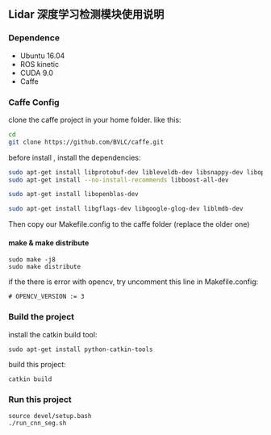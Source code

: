 ## Lidar 深度学习检测模块使用说明

### Dependence
* Ubuntu 16.04
* ROS kinetic
* CUDA 9.0
* Caffe

### Caffe Config
clone the caffe project in your home folder. like this:

```sh
cd
git clone https://github.com/BVLC/caffe.git
``` 

before install , install the dependencies:

```sh
sudo apt-get install libprotobuf-dev libleveldb-dev libsnappy-dev libopencv-dev libhdf5-serial-dev protobuf-compiler
sudo apt-get install --no-install-recommends libboost-all-dev

sudo apt-get install libopenblas-dev

sudo apt-get install libgflags-dev libgoogle-glog-dev liblmdb-dev

```

Then copy our Makefile.config to the caffe folder (replace the older one)

#### make & make distribute

```
sudo make -j8
sudo make distribute
```

if the there is error with opencv, try uncomment this line in Makefile.config:

```
# OPENCV_VERSION := 3
```

### Build the project
install the catkin build tool:

```
sudo apt-get install python-catkin-tools
```

build this project:

```
catkin build
```


### Run this project
```
source devel/setup.bash
./run_cnn_seg.sh
```